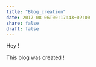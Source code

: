 ```yaml
---
title: "Blog_creation"
date: 2017-08-06T00:17:43+02:00
share: false
draft: false
---
```


Hey !

This blog was created !
